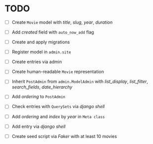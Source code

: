 # TODO

- [ ] Create `Movie` model with *title*, *slug*, *year*, *duration*
- [ ] Add *created* field with `auto_now_add` flag
- [ ] Create and apply migrations
- [ ] Register model in `admin.site`
- [ ] Create entries via admin
- [ ] Create human-readable `Movie` representation
- [ ] Inherit `PostAdmin` from `admin.ModelAdmin` with *list_display*, *list_filter*, *search_fields*, *date_hierarchy*
- [ ] Add *ordering* to `PostAdmin`
- [ ] Check entries with `QuerySets` via *django shell*
- [ ] Add *ordering* and *index* by *year* in `Meta class`
- [ ] Add entry via *django shell*
- [ ] Create seed script via *Faker* with at least 10 movies

